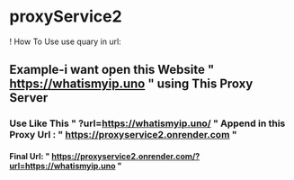 # proxyService2

! How To Use
use quary in url:
## Example-i want open this Website " https://whatismyip.uno " using This Proxy Server 

### Use Like This " ?url=https://whatismyip.uno/ " Append in this Proxy Url : "  https://proxyservice2.onrender.com "

#### Final Url: " https://proxyservice2.onrender.com/?url=https://whatismyip.uno " 
